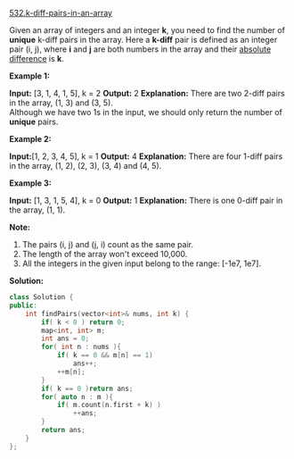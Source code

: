 [532.k-diff-pairs-in-an-array](https://leetcode.com/problems/k-diff-pairs-in-an-array/)  

Given an array of integers and an integer **k**, you need to find the number of **unique** k-diff pairs in the array. Here a **k-diff** pair is defined as an integer pair (i, j), where **i** and **j** are both numbers in the array and their [absolute difference](https://en.wikipedia.org/wiki/Absolute_difference) is **k**.

**Example 1:**  

**Input:** \[3, 1, 4, 1, 5\], k = 2
**Output:** 2
**Explanation:** There are two 2-diff pairs in the array, (1, 3) and (3, 5).  
Although we have two 1s in the input, we should only return the number of **unique** pairs.

**Example 2:**  

**Input:**\[1, 2, 3, 4, 5\], k = 1
**Output:** 4
**Explanation:** There are four 1-diff pairs in the array, (1, 2), (2, 3), (3, 4) and (4, 5).

**Example 3:**  

**Input:** \[1, 3, 1, 5, 4\], k = 0
**Output:** 1
**Explanation:** There is one 0-diff pair in the array, (1, 1).

**Note:**  

1.  The pairs (i, j) and (j, i) count as the same pair.
2.  The length of the array won't exceed 10,000.
3.  All the integers in the given input belong to the range: \[-1e7, 1e7\].  



**Solution:**  

```cpp
class Solution {
public:
    int findPairs(vector<int>& nums, int k) {
        if( k < 0 ) return 0;
        map<int, int> m;
        int ans = 0;
        for( int n : nums ){
            if( k == 0 && m[n] == 1)
                ans++;
            ++m[n];
        }
        if( k == 0 )return ans;
        for( auto n : m ){
            if( m.count(n.first + k) )
                ++ans;
        }
        return ans;
    }
};
```
      